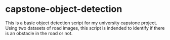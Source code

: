 # capstone-object-detection
This is a basic object detection script for my university capstone project. 
Using two datasets of road images, this script is indended to identify if there is an obstacle in the road or not.
